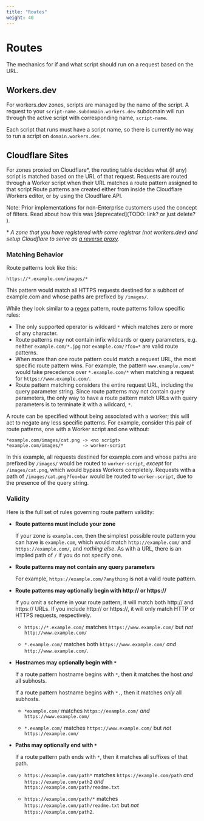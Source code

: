 ```yaml
---
title: "Routes"
weight: 40
---
```


# Routes

The mechanics for if and what script should run on a request based on the URL. 

## Workers.dev

For workers.dev zones, scripts are managed by the name of the script. A request to your `script-name.subdomain.workers.dev` subdomain will run through the active script with corresponding name, `script-name`.

Each script that runs must have a script name, so there is currently no way to run a script on `domain.workers.dev`.

## Cloudflare Sites

For zones proxied on Cloudflare*, the routing table decides what (if any) script is matched based on the URL of that request. Requests are routed through a Worker script when their URL matches a route pattern assigned to that script Route patterns are created either from inside the Cloudflare Workers editor, or by using the Cloudflare API.

Note: Prior implementations for non-Enterprise customers used the concept of filters. Read about how this was [deprecated](TODO: link? or just delete? ).

\* *A zone that you have registered with some registrar (not workers.dev) and setup Cloudflare to serve as [a reverse proxy](https://www.cloudflare.com/learning/cdn/glossary/reverse-proxy/).*

### Matching Behavior

Route patterns look like this:

```
https://*.example.com/images/*
```

This pattern would match all HTTPS requests destined for a subhost of
example.com and whose paths are prefixed by `/images/`.

While they look similar to a [regex](https://en.wikipedia.org/wiki/Regular_expression) pattern, route patterns follow specific rules:

- The only supported operator is wildcard `*` which matches zero or more of any character.
- Route patterns may not contain infix wildcards or query parameters, e.g.
  neither `example.com/*.jpg` nor `example.com/?foo=*` are valid route patterns.
- When more than one route pattern could match a request URL, the most specific
  route pattern wins. For example, the pattern `www.example.com/*` would take
  precedence over `*.example.com/*` when matching a request for
  `https://www.example.com/`.
- Route pattern matching considers the entire request URL, including the query
  parameter string. Since route patterns may not contain query parameters, the
  only way to have a route pattern match URLs with query parameters is to
  terminate it with a wildcard, `*`.

A route can be specified without being associated with a worker; this will act to negate any less specific patterns. For example, consider this pair of route patterns, one with a Worker script and one without:

```
*example.com/images/cat.png -> <no script>
*example.com/images/*       -> worker-script
```

In this example, all requests destined for example.com and whose paths are prefixed by `/images/` would be routed to `worker-script`, *except* for `/images/cat.png`, which would bypass Workers completely. Requests with a path of `/images/cat.png?foo=bar` would be routed to `worker-script`, due to the presence of the query string.

### Validity

Here is the full set of rules governing route pattern validity:

* **Route patterns must include your zone**
  
    If your zone is `example.com`, then the simplest possible route pattern you
    can have is `example.com`, which would match `http://example.com/` and
    `https://example.com/`, and *nothing else*.
    As with a URL, there is an implied path of `/` if you do not specify one.

* **Route patterns may not contain any query parameters**

    For example, `https://example.com/?anything` is not a valid route pattern.

* **Route patterns may optionally begin with http:// or https://**

    If you omit a scheme in your route pattern, it will match both http:// and
    https:// URLs. If you include http:// or https://, it will only match HTTP
    or HTTPS requests, respectively.

    - `https://*.example.com/` matches `https://www.example.com/` but *not*
    `http://www.example.com/`

    - `*.example.com/` matches both `https://www.example.com/` *and*
    `http://www.example.com/`.

* **Hostnames may optionally begin with `*`**

    If a route pattern hostname begins with `*`, then it matches the host *and* all
subhosts.

    If a route pattern hostname begins with `*.`, then it matches *only* all
subhosts.

    - `*example.com/` matches `https://example.com/` *and* `https://www.example.com/`

    - `*.example.com/` matches `https://www.example.com/` but *not*
    `https://example.com/`

* **Paths may optionally end with `*`**

    If a route pattern path ends with `*`, then it matches all suffixes of that
    path.

    - `https://example.com/path*` matches `https://example.com/path` *and*
    `https://example.com/path2` *and* `https://example.com/path/readme.txt`

    - `https://example.com/path/*` matches `https://example.com/path/readme.txt`
    but *not* `https://example.com/path2`.
